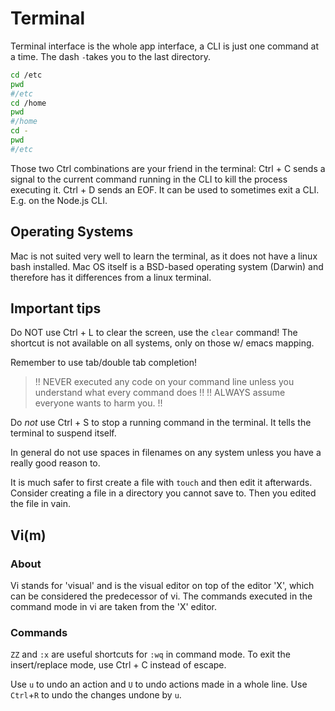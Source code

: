 # Terminal
Terminal interface is the whole app interface, a CLI is just one command at a time.
The dash `-`takes you to the last directory.

```bash
cd /etc
pwd
#/etc
cd /home
pwd
#/home
cd -
pwd
#/etc
```

Those two Ctrl combinations are your friend in the terminal:
Ctrl + C sends a signal to the current command running in the CLI to kill the process executing it.
Ctrl + D sends an EOF. It can be used to sometimes exit a CLI. E.g. on the Node.js CLI.

## Operating Systems
Mac is not suited very well to learn the terminal, as it does not have a linux bash installed. Mac OS itself is a BSD-based operating system (Darwin) and therefore has it differences from a linux terminal.

## Important tips
Do NOT use Ctrl + L to clear the screen, use the `clear` command! The shortcut is not available on all systems, only on those w/ emacs mapping.

Remember to use tab/double tab completion!

> !! NEVER executed any code on your command line unless you understand what every command does !!
> !! ALWAYS assume everyone wants to harm you. !!

Do *not* use Ctrl + S to stop a running command in the terminal. It tells the terminal to suspend itself.

In general do not use spaces in filenames on any system unless you have a really good reason to.

It is much safer to first create a file with `touch` and then edit it afterwards. Consider creating a file in a directory you cannot save to. Then you edited the file in vain.

## Vi(m)

### About
Vi stands for 'visual' and is the visual editor on top of the editor 'X', which can be considered the predecessor of vi.
The commands executed in the command mode in vi are taken from the 'X' editor.

### Commands
`ZZ` and `:x` are useful shortcuts for `:wq` in command mode.
To exit the insert/replace mode, use Ctrl + C instead of escape.

Use `u` to undo an action and `U` to undo actions made in a whole line. Use `Ctrl`+`R` to undo the changes undone by `u`. 
